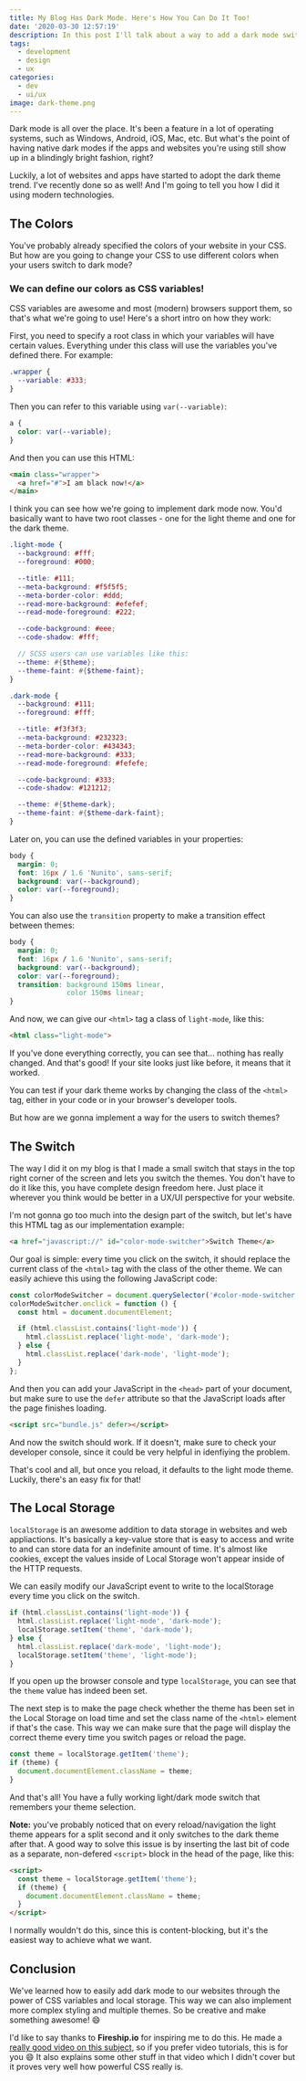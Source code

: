 ```yaml
---
title: My Blog Has Dark Mode. Here's How You Can Do It Too!
date: '2020-03-30 12:57:19'
description: In this post I'll talk about a way to add a dark mode switcher to your website using CSS variables, local storage, and a little bit of JavaScript.
tags:
  - development
  - design
  - ux
categories:
  - dev
  - ui/ux
image: dark-theme.png
---
```


Dark mode is all over the place. It's been a feature in a lot of operating systems, such as Windows, Android, iOS, Mac, etc. But what's the point of having native dark modes if the apps and websites you're using still show up in a blindingly bright fashion, right?

Luckily, a lot of websites and apps have started to adopt the dark theme trend. I've recently done so as well! And I'm going to tell you how I did it using modern technologies.

## The Colors

You've probably already specified the colors of your website in your CSS. But how are you going to change your CSS to use different colors when your users switch to dark mode?

### We can define our colors as CSS variables!

CSS variables are awesome and most (modern) browsers support them, so that's what we're going to use! Here's a short intro on how they work:

First, you need to specify a root class in which your variables will have certain values. Everything under this class will use the variables you've defined there. For example:

```css
.wrapper {
  --variable: #333;
}
```

Then you can refer to this variable using `var(--variable)`:

```css
a {
  color: var(--variable);
}
```

And then you can use this HTML:

```html
<main class="wrapper">
  <a href="#">I am black now!</a>
</main>
```

I think you can see how we're going to implement dark mode now. You'd basically want to have two root classes - one for the light theme and one for the dark theme.

```scss
.light-mode {
  --background: #fff;
  --foreground: #000;

  --title: #111;
  --meta-background: #f5f5f5;
  --meta-border-color: #ddd;
  --read-more-background: #efefef;
  --read-mode-foreground: #222;

  --code-background: #eee;
  --code-shadow: #fff;

  // SCSS users can use variables like this:
  --theme: #{$theme};
  --theme-faint: #{$theme-faint};
}

.dark-mode {
  --background: #111;
  --foreground: #fff;

  --title: #f3f3f3;
  --meta-background: #232323;
  --meta-border-color: #434343;
  --read-more-background: #333;
  --read-mode-foreground: #fefefe;

  --code-background: #333;
  --code-shadow: #121212;

  --theme: #{$theme-dark};
  --theme-faint: #{$theme-dark-faint};
}
```

Later on, you can use the defined variables in your properties:

```css
body {
  margin: 0;
  font: 16px / 1.6 'Nunito', sans-serif;
  background: var(--background);
  color: var(--foreground);
}
```

You can also use the `transition` property to make a transition effect between themes:

```css
body {
  margin: 0;
  font: 16px / 1.6 'Nunito', sans-serif;
  background: var(--background);
  color: var(--foreground);
  transition: background 150ms linear,
              color 150ms linear;
}
```

And now, we can give our `<html>` tag a class of `light-mode`, like this:

```html
<html class="light-mode">
```

If you've done everything correctly, you can see that... nothing has really changed. And that's good! If your site looks just like before, it means that it worked.

You can test if your dark theme works by changing the class of the `<html>` tag, either in your code or in your browser's developer tools.

But how are we gonna implement a way for the users to switch themes?

## The Switch

The way I did it on my blog is that I made a small switch that stays in the top right corner of the screen and lets you switch the themes. You don't have to do it like this, you have complete design freedom here. Just place it wherever you think would be better in a UX/UI perspective for your website.

I'm not gonna go too much into the design part of the switch, but let's have this HTML tag as our implementation example:

```html
<a href="javascript://" id="color-mode-switcher">Switch Theme</a>
```

Our goal is simple: every time you click on the switch, it should replace the current class of the `<html>` tag with the class of the other theme. We can easily achieve this using the following JavaScript code:

```js
const colorModeSwitcher = document.querySelector('#color-mode-switcher');
colorModeSwitcher.onclick = function () {
  const html = document.documentElement;

  if (html.classList.contains('light-mode')) {
    html.classList.replace('light-mode', 'dark-mode');
  } else {
    html.classList.replace('dark-mode', 'light-mode');
  }
};
```

And then you can add your JavaScript in the `<head>` part of your document, but make sure to use the `defer` attribute so that the JavaScript loads after the page finishes loading.

```html
<script src="bundle.js" defer></script>
```

And now the switch should work. If it doesn't, make sure to check your developer console, since it could be very helpful in idenfiying the problem.

That's cool and all, but once you reload, it defaults to the light mode theme. Luckily, there's an easy fix for that!

## The Local Storage

`localStorage` is an awesome addition to data storage in websites and web appliactions. It's basically a key-value store that is easy to access and write to and can store data for an indefinite amount of time. It's almost like cookies, except the values inside of Local Storage won't appear inside of the HTTP requests.

We can easily modify our JavaScript event to write to the localStorage every time you click on the switch.

```js
if (html.classList.contains('light-mode')) {
  html.classList.replace('light-mode', 'dark-mode');
  localStorage.setItem('theme', 'dark-mode');
} else {
  html.classList.replace('dark-mode', 'light-mode');
  localStorage.setItem('theme', 'light-mode');
}
```

If you open up the browser console and type `localStorage`, you can see that the `theme` value has indeed been set.

The next step is to make the page check whether the theme has been set in the Local Storage on load time and set the class name of the `<html>` element if that's the case. This way we can make sure that the page will display the correct theme every time you switch pages or reload the page.

```js
const theme = localStorage.getItem('theme');
if (theme) {
  document.documentElement.className = theme;
}
```

And that's all! You have a fully working light/dark mode switch that remembers your theme selection.

**Note:** you've probably noticed that on every reload/navigation the light theme appears for a split second and it only switches to the dark theme after that. A good way to solve this issue is by inserting the last bit of code as a separate, non-defered `<script>` block in the head of the page, like this:

```html
<script>
  const theme = localStorage.getItem('theme');
  if (theme) {
    document.documentElement.className = theme;
  }
</script>
```

I normally wouldn't do this, since this is content-blocking, but it's the easiest way to achieve what we want.

## Conclusion

We've learned how to easily add dark mode to our websites through the power of CSS variables and local storage. This way we can also implement more complex styling and multiple themes. So be creative and make something awesome! 😄

I'd like to say thanks to **Fireship.io** for inspiring me to do this. He made a [really good video on this subject](https://www.youtube.com/watch?v=rXuHGLzSmSE), so if you prefer video tutorials, this is for you 😄 It also explains some other stuff in that video which I didn't cover but it proves very well how powerful CSS really is.
